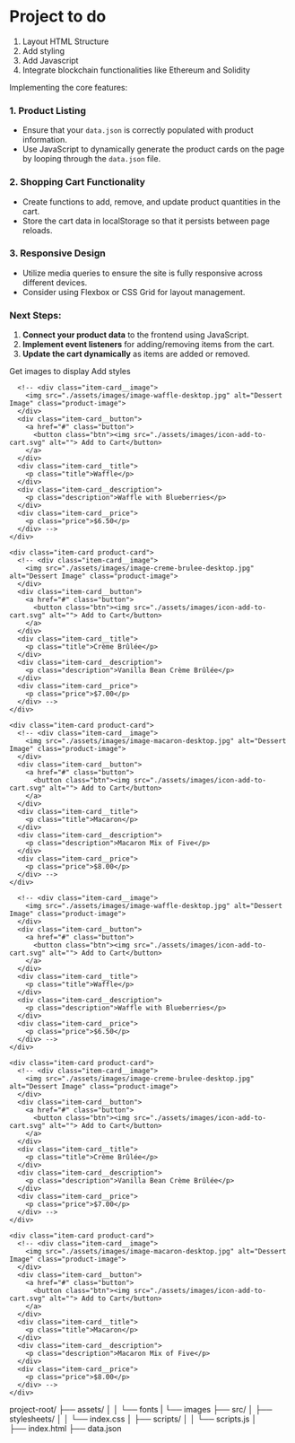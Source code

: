 # Project to do

1. Layout HTML Structure
2. Add styling
3. Add Javascript
4. Integrate blockchain functionalities like Ethereum and Solidity

Implementing the core features:

### 1. **Product Listing**
   - Ensure that your `data.json` is correctly populated with product information.
   - Use JavaScript to dynamically generate the product cards on the page by looping through the `data.json` file.

### 2. **Shopping Cart Functionality**
   - Create functions to add, remove, and update product quantities in the cart.
   - Store the cart data in localStorage so that it persists between page reloads.

### 3. **Responsive Design**
   - Utilize media queries to ensure the site is fully responsive across different devices.
   - Consider using Flexbox or CSS Grid for layout management.

### Next Steps:
1. **Connect your product data** to the frontend using JavaScript.
2. **Implement event listeners** for adding/removing items from the cart.
3. **Update the cart dynamically** as items are added or removed.





Get images to display
Add styles




















<!-- <div class="row">
  <div class="items" id="product-container">
  <div class="item-card product-card"> -->
      
      <!-- <div class="item-card__image">
        <img src="./assets/images/image-waffle-desktop.jpg" alt="Dessert Image" class="product-image">
      </div>
      <div class="item-card__button">
        <a href="#" class="button">
          <button class="btn"><img src="./assets/images/icon-add-to-cart.svg" alt=""> Add to Cart</button>
        </a>
      </div>
      <div class="item-card__title">
        <p class="title">Waffle</p>
      </div>
      <div class="item-card__description">
        <p class="description">Waffle with Blueberries</p>
      </div>
      <div class="item-card__price">
        <p class="price">$6.50</p>
      </div> -->
    </div>
    
    <div class="item-card product-card">
      <!-- <div class="item-card__image">
        <img src="./assets/images/image-creme-brulee-desktop.jpg" alt="Dessert Image" class="product-image">
      </div>
      <div class="item-card__button">
        <a href="#" class="button">
          <button class="btn"><img src="./assets/images/icon-add-to-cart.svg" alt=""> Add to Cart</button>
        </a>
      </div>
      <div class="item-card__title">
        <p class="title">Crème Brûlée</p>
      </div>
      <div class="item-card__description">
        <p class="description">Vanilla Bean Crème Brûlée</p>
      </div>
      <div class="item-card__price">
        <p class="price">$7.00</p>
      </div> -->
    </div>

    <div class="item-card product-card">
      <!-- <div class="item-card__image">
        <img src="./assets/images/image-macaron-desktop.jpg" alt="Dessert Image" class="product-image">
      </div>
      <div class="item-card__button">
        <a href="#" class="button">
          <button class="btn"><img src="./assets/images/icon-add-to-cart.svg" alt=""> Add to Cart</button>
        </a>
      </div>
      <div class="item-card__title">
        <p class="title">Macaron</p>
      </div>
      <div class="item-card__description">
        <p class="description">Macaron Mix of Five</p>
      </div>
      <div class="item-card__price">
        <p class="price">$8.00</p>
      </div> -->
    </div>
  </div>
</div>

<!-- SECOND ROW -->

<!-- <div class="row">
  <div class="items">

    <div class="item-card product-card">
      <div class="item-card__image">
        <img src="./assets/images/image-tiramisu-desktop.jpg" alt="Dessert Image" class="product-image">
      </div>
      <div class="item-card__button">
        <a href="#" class="button">
          <button class="btn"><img src="./assets/images/icon-add-to-cart.svg" alt=""> Add to Cart</button>
        </a>
      </div>
      <div class="item-card__title">
        <p class="title">Tiramisu</p>
      </div>
      <div class="item-card__description">
        <p class="description">Classic Tiramisu</p>
      </div>
      <div class="item-card__price">
        <p class="price">$5.50</p>
      </div>
    </div>
    
    <div class="item-card product-card">
      <div class="item-card__image">
        <img src="./assets/images/image-baklava-desktop.jpg" alt="Dessert Image" class="product-image">
      </div>
      <div class="item-card__button">
        <a href="#" class="button">
          <button class="btn"><img src="./assets/images/icon-add-to-cart.svg" alt=""> Add to Cart</button>
        </a>
      </div>
      <div class="item-card__title">
        <p class="title">Baklava</p>
      </div>
      <div class="item-card__description">
        <p class="description">Pistachio Baklava</p>
      </div>
      <div class="item-card__price">
        <p class="price">$4.00</p>
      </div>
    </div>

    <div class="item-card product-card">
      <div class="item-card__image">
        <img src="./assets/images/image-meringue-desktop.jpg" alt="Dessert Image" class="product-image">
      </div>
      <div class="item-card__button">
        <a href="#" class="button">
          <button class="btn"><img src="./assets/images/icon-add-to-cart.svg" alt=""> Add to Cart</button>
        </a>
      </div>
      <div class="item-card__title">
        <p class="title">Pie</p>
      </div>
      <div class="item-card__description">
        <p class="description">Lemon Meringue Pie</p>
      </div>
      <div class="item-card__price">
        <p class="price">$5.00</p>
      </div>
    </div>
  </div>
</div> -->

<!-- THIRD ROW -->

<!-- <div class="row">
  <div class="items">

    <div class="item-card product-card">
      <div class="item-card__image">
        <img src="./assets/images/image-cake-desktop.jpg" alt="Dessert Image" class="product-image">
      </div>
      <div class="item-card__button">
        <a href="#" class="button">
          <button class="btn"><img src="./assets/images/icon-add-to-cart.svg" alt=""> Add to Cart</button>
        </a>
      </div>
      <div class="item-card__title">
        <p class="title">Cake</p>
      </div>
      <div class="item-card__description">
        <p class="description">Red Velvet Cake</p>
      </div>
      <div class="item-card__price">
        <p class="price">$4.50</p>
      </div>
    </div>
    
    <div class="item-card product-card">
      <div class="item-card__image">
        <img src="./assets/images/image-brownie-desktop.jpg" alt="Dessert Image" class="product-image">
      </div>
      <div class="item-card__button">
        <a href="#" class="button">
          <button class="btn"><img src="./assets/images/icon-add-to-cart.svg" alt=""> Add to Cart</button>
        </a>
      </div>
      <div class="item-card__title">
        <p class="title">Brownie</p>
      </div>
      <div class="item-card__description">
        <p class="description">Salted Caramel Brownie</p>
      </div>
      <div class="item-card__price">
        <p class="price">$4.50</p>
      </div>
    </div>

    <div class="item-card product-card">
      <div class="item-card__image">
        <img src="./assets/images/image-panna-cotta-desktop.jpg" alt="Dessert Image" class="product-image">
      </div>
      <div class="item-card__button">
        <a href="#" class="button">
          <button class="btn"><img src="./assets/images/icon-add-to-cart.svg" alt=""> Add to Cart</button>
        </a>
      </div>
      <div class="item-card__title">
        <p class="title">Panna Cotta</p>
      </div>
      <div class="item-card__description">
        <p class="description">Vanilla Panna Cotta</p>
      </div>
      <div class="item-card__price">
        <p class="price">$6.50</p>
      </div>
    </div>
  </div>
</div> -->

</div>


<div class="item-card product-card">
      
      <!-- <div class="item-card__image">
        <img src="./assets/images/image-waffle-desktop.jpg" alt="Dessert Image" class="product-image">
      </div>
      <div class="item-card__button">
        <a href="#" class="button">
          <button class="btn"><img src="./assets/images/icon-add-to-cart.svg" alt=""> Add to Cart</button>
        </a>
      </div>
      <div class="item-card__title">
        <p class="title">Waffle</p>
      </div>
      <div class="item-card__description">
        <p class="description">Waffle with Blueberries</p>
      </div>
      <div class="item-card__price">
        <p class="price">$6.50</p>
      </div> -->
    </div>
    
    <div class="item-card product-card">
      <!-- <div class="item-card__image">
        <img src="./assets/images/image-creme-brulee-desktop.jpg" alt="Dessert Image" class="product-image">
      </div>
      <div class="item-card__button">
        <a href="#" class="button">
          <button class="btn"><img src="./assets/images/icon-add-to-cart.svg" alt=""> Add to Cart</button>
        </a>
      </div>
      <div class="item-card__title">
        <p class="title">Crème Brûlée</p>
      </div>
      <div class="item-card__description">
        <p class="description">Vanilla Bean Crème Brûlée</p>
      </div>
      <div class="item-card__price">
        <p class="price">$7.00</p>
      </div> -->
    </div>

    <div class="item-card product-card">
      <!-- <div class="item-card__image">
        <img src="./assets/images/image-macaron-desktop.jpg" alt="Dessert Image" class="product-image">
      </div>
      <div class="item-card__button">
        <a href="#" class="button">
          <button class="btn"><img src="./assets/images/icon-add-to-cart.svg" alt=""> Add to Cart</button>
        </a>
      </div>
      <div class="item-card__title">
        <p class="title">Macaron</p>
      </div>
      <div class="item-card__description">
        <p class="description">Macaron Mix of Five</p>
      </div>
      <div class="item-card__price">
        <p class="price">$8.00</p>
      </div> -->
    </div>
  </div>
</div>

    


project-root/
├── assets/
│   │   └── fonts 
|       └── images 
├── src/
│   ├── stylesheets/
│   │   └── index.css
│   ├── scripts/
│   │   └── scripts.js
│   
├── index.html
├── data.json
